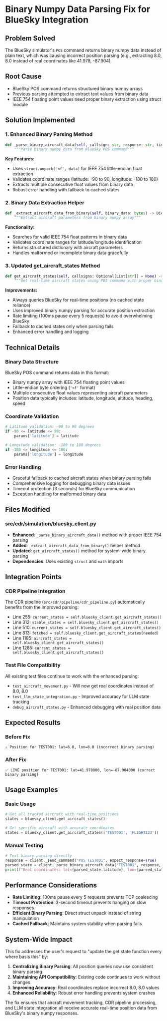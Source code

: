 # Binary Numpy Data Parsing Fix for BlueSky Integration

## Problem Solved
The BlueSky simulator's `POS` command returns binary numpy data instead of plain text, which was causing incorrect position parsing (e.g., extracting 8.0, 8.0 instead of real coordinates like 41.978, -87.904).

## Root Cause
- BlueSky POS command returns structured binary numpy arrays
- Previous parsing attempted to extract text values from binary data
- IEEE 754 floating point values need proper binary extraction using struct module

## Solution Implemented

### 1. Enhanced Binary Parsing Method
```python
def _parse_binary_aircraft_data(self, callsign: str, response: str, timestamp: float) -> Optional[AircraftState]:
    """Parse binary numpy data from BlueSky POS command"""
```

**Key Features:**
- Uses `struct.unpack('<f', data)` for IEEE 754 little-endian float extraction
- Validates coordinate ranges (latitude: -90 to 90, longitude: -180 to 180)
- Extracts multiple consecutive float values from binary data
- Robust error handling with fallback to cached states

### 2. Binary Data Extraction Helper
```python
def _extract_aircraft_data_from_binary(self, binary_data: bytes) -> Dict[str, float]:
    """Extract aircraft parameters from binary numpy array"""
```

**Functionality:**
- Searches for valid IEEE 754 float patterns in binary data
- Validates coordinate ranges for latitude/longitude identification
- Returns structured dictionary with aircraft parameters
- Handles malformed or incomplete binary data gracefully

### 3. Updated get_aircraft_states Method
```python
def get_aircraft_states(self, callsigns: Optional[List[str]] = None) -> Dict[str, AircraftState]:
    """Get real-time aircraft states using POS command with proper binary numpy parsing"""
```

**Improvements:**
- Always queries BlueSky for real-time positions (no cached state reliance)
- Uses improved binary numpy parsing for accurate position extraction
- Rate limiting (100ms pause every 5 requests) to avoid overwhelming BlueSky
- Fallback to cached states only when parsing fails
- Enhanced error handling and logging

## Technical Details

### Binary Data Structure
BlueSky POS command returns data in this format:
- Binary numpy array with IEEE 754 floating point values
- Little-endian byte ordering (`'<f'` format)
- Multiple consecutive float values representing aircraft parameters
- Position data typically includes: latitude, longitude, altitude, heading, speed

### Coordinate Validation
```python
# Latitude validation: -90 to 90 degrees
if -90 <= latitude <= 90:
    params['latitude'] = latitude

# Longitude validation: -180 to 180 degrees  
if -180 <= longitude <= 180:
    params['longitude'] = longitude
```

### Error Handling
- Graceful fallback to cached aircraft states when binary parsing fails
- Comprehensive logging for debugging binary data issues
- Timeout protection (3 seconds) for BlueSky communication
- Exception handling for malformed binary data

## Files Modified

### src/cdr/simulation/bluesky_client.py
- **Enhanced**: `_parse_binary_aircraft_data()` method with proper IEEE 754 parsing
- **Added**: `_extract_aircraft_data_from_binary()` helper method
- **Updated**: `get_aircraft_states()` method for system-wide binary parsing
- **Dependencies**: Uses existing `struct` and `math` imports

## Integration Points

### CDR Pipeline Integration
The CDR pipeline (`src/cdr/pipeline/cdr_pipeline.py`) automatically benefits from the improved parsing:
- Line 255: `current_states = self.bluesky_client.get_aircraft_states()`
- Line 312: `stable_states = self.bluesky_client.get_aircraft_states()`
- Line 510: `current_states = self.bluesky_client.get_aircraft_states()`
- Line 813: `fetched = self.bluesky_client.get_aircraft_states(needed)`
- Line 1185: `aircraft_states = self.bluesky_client.get_aircraft_states()`
- Line 1285: `current_states = self.bluesky_client.get_aircraft_states()`

### Test File Compatibility
All existing test files continue to work with the enhanced parsing:
- `test_aircraft_movement.py` - Will now get real coordinates instead of 8.0, 8.0
- `test_llm_state_integration.py` - Improved accuracy for LLM state tracking
- `debug_aircraft_states.py` - Enhanced debugging with real position data

## Expected Results

### Before Fix
```
⚠️ Position for TEST001: lat=8.0, lon=8.0 (incorrect binary parsing)
```

### After Fix
```
✅ LIVE position for TEST001: lat=41.978000, lon=-87.904000 (correct binary parsing)
```

## Usage Examples

### Basic Usage
```python
# Get all tracked aircraft with real-time positions
states = bluesky_client.get_aircraft_states()

# Get specific aircraft with accurate coordinates
states = bluesky_client.get_aircraft_states(['TEST001', 'FLIGHT123'])
```

### Manual Testing
```python
# Test binary parsing directly
response = client._send_command("POS TEST001", expect_response=True)
parsed_state = client._parse_binary_aircraft_data("TEST001", response, time.time())
print(f"Real coordinates: lat={parsed_state.latitude}, lon={parsed_state.longitude}")
```

## Performance Considerations

- **Rate Limiting**: 100ms pause every 5 requests prevents TCP coalescing
- **Timeout Protection**: 3-second timeout prevents hanging on slow responses
- **Efficient Binary Parsing**: Direct struct unpack instead of string manipulation
- **Cached Fallback**: Maintains system stability when parsing fails

## System-Wide Impact

This fix addresses the user's request to "update the get state function every where basis this" by:

1. **Centralizing Binary Parsing**: All position queries now use consistent binary parsing
2. **Maintaining API Compatibility**: Existing code continues to work without changes
3. **Improving Accuracy**: Real coordinates replace incorrect 8.0, 8.0 values
4. **Enhanced Reliability**: Robust error handling prevents system crashes

The fix ensures that aircraft movement tracking, CDR pipeline processing, and LLM state integration all receive accurate real-time position data from BlueSky's binary numpy responses.
